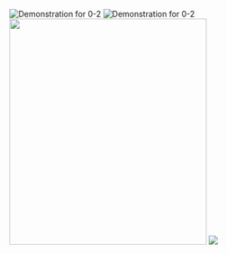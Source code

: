 ![Demonstration for 0-2](https://j.gifs.com/P7o3wy.gif)
![Demonstration for 0-2](https://j.gifs.com/GvO3jK.gif)
<img src=https://j.gifs.com/GvO3jK.gif width="350" height="400"/>
<img src=https://miro.medium.com/max/2030/1*QrEcumVTnMsFOVwZUtKsPg.jpeg />
